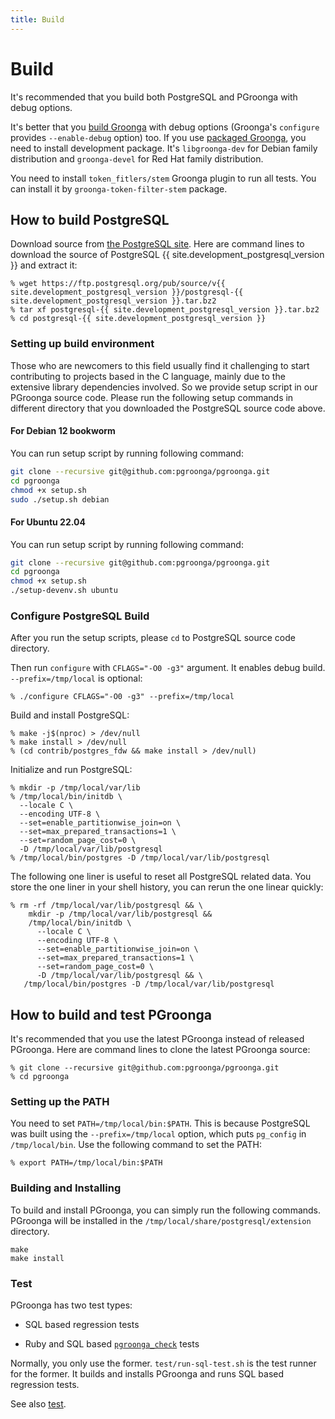 ```yaml
---
title: Build
---
```


# Build

It's recommended that you build both PostgreSQL and PGroonga with debug options.

It's better that you [build Groonga][groonga-build] with debug options (Groonga's `configure` provides `--enable-debug` option) too. If you use [packaged Groonga][groonga-install], you need to install development package. It's `libgroonga-dev` for Debian family distribution and `groonga-devel` for Red Hat family distribution.

You need to install `token_fitlers/stem` Groonga plugin to run all tests. You can install it by `groonga-token-filter-stem` package.

## How to build PostgreSQL

Download source from [the PostgreSQL site][postgresql-source-download]. Here are command lines to download the source of PostgreSQL {{ site.development_postgresql_version }} and extract it:

```console
% wget https://ftp.postgresql.org/pub/source/v{{ site.development_postgresql_version }}/postgresql-{{ site.development_postgresql_version }}.tar.bz2
% tar xf postgresql-{{ site.development_postgresql_version }}.tar.bz2
% cd postgresql-{{ site.development_postgresql_version }}
```

### Setting up build environment

Those who are newcomers to this field usually find it challenging to start contributing to projects based in the C language, mainly due to the extensive library dependencies involved. So we provide setup script in our PGroonga source code. Please run the following setup commands in different directory that you downloaded the PostgreSQL source code above.

#### For Debian 12 bookworm

You can run setup script by running following command: 

```bash
git clone --recursive git@github.com:pgroonga/pgroonga.git
cd pgroonga
chmod +x setup.sh 
sudo ./setup.sh debian
```

#### For Ubuntu 22.04

You can run setup script by running following command:

```bash
git clone --recursive git@github.com:pgroonga/pgroonga.git
cd pgroonga
chmod +x setup.sh 
./setup-devenv.sh ubuntu
```

### Configure PostgreSQL Build
After you run the setup scripts, please `cd` to PostgreSQL source code directory.

Then run `configure` with `CFLAGS="-O0 -g3"` argument. It enables debug build. `--prefix=/tmp/local` is optional:

```console
% ./configure CFLAGS="-O0 -g3" --prefix=/tmp/local
```

Build and install PostgreSQL:

```console
% make -j$(nproc) > /dev/null
% make install > /dev/null
% (cd contrib/postgres_fdw && make install > /dev/null)
```

Initialize and run PostgreSQL:

```console
% mkdir -p /tmp/local/var/lib
% /tmp/local/bin/initdb \
  --locale C \
  --encoding UTF-8 \
  --set=enable_partitionwise_join=on \
  --set=max_prepared_transactions=1 \
  --set=random_page_cost=0 \
  -D /tmp/local/var/lib/postgresql
% /tmp/local/bin/postgres -D /tmp/local/var/lib/postgresql
```

The following one liner is useful to reset all PostgreSQL related data. You store the one liner in your shell history, you can rerun the one linear quickly:

```console
% rm -rf /tmp/local/var/lib/postgresql && \
    mkdir -p /tmp/local/var/lib/postgresql &&
    /tmp/local/bin/initdb \
      --locale C \
      --encoding UTF-8 \
      --set=enable_partitionwise_join=on \
      --set=max_prepared_transactions=1 \
      --set=random_page_cost=0 \
      -D /tmp/local/var/lib/postgresql && \
   /tmp/local/bin/postgres -D /tmp/local/var/lib/postgresql
```

## How to build and test PGroonga

It's recommended that you use the latest PGroonga instead of released PGroonga. Here are command lines to clone the latest PGroonga source:

```console
% git clone --recursive git@github.com:pgroonga/pgroonga.git
% cd pgroonga
```

### Setting up the PATH
You need to set `PATH=/tmp/local/bin:$PATH`. This is because PostgreSQL was built using the `--prefix=/tmp/local` option, which puts `pg_config` in `/tmp/local/bin`. Use the following command to set the PATH:

```console
% export PATH=/tmp/local/bin:$PATH
```

### Building and Installing

To build and install PGroonga, you can simply run the following commands. PGroonga will be installed in the `/tmp/local/share/postgresql/extension` directory.

```console
make
make install
```

### Test

PGroonga has two test types:

  * SQL based regression tests

  * Ruby and SQL based [`pgroonga_check`][pgroonga-check] tests

Normally, you only use the former. `test/run-sql-test.sh` is the test runner for the former. It builds and installs PGroonga and runs SQL based regression tests. 

See also [test](test.html).

[postgresql-source-download]:https://www.postgresql.org/ftp/source/

[groonga-build]:https://groonga.org/docs/install/others.html

[groonga-install]:https://groonga.org/docs/install.html

[pgroonga-check]:../reference/modules/pgroonga-check.html
